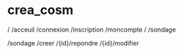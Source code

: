 # crea_cosm

/
    /acceuil
    /connexion
    /inscription
    /moncompte
        /
    /sondage

/sondage
    /creer
    /{id}/repondre
    /{id}/modifier
    
